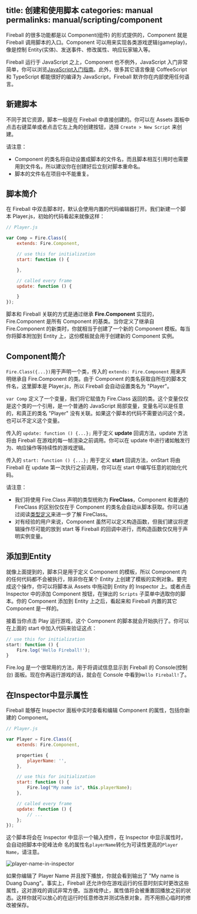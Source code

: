 title: 创建和使用脚本
categories: manual
permalinks: manual/scripting/component
---
Fireball 的很多功能都是以 Component(组件) 的形式提供的，Component 就是 Fireball 调用脚本的入口。Component 可以用来实现各类游戏逻辑(gameplay)，像是控制 Entity(实体)、发送事件、修改属性、响应玩家输入等。

Fireball 运行于 JavaScript 之上，Component 也不例外，JavaScript 入门非常简单，你可以浏览[JavaScript入门指南](/manual/scripting/javascript-primer)。此外，很多其它语言像是 CoffeeScript 和 TypeScript 都能很好的编译为 JavaScript，Fireball 默许你在内部使用任何语言。

## 新建脚本

不同于其它资源，脚本一般是在 Fireball 中直接创建的。你可以在 Assets 面板中点击右键菜单或者点击它左上角的创建按钮，选择 `Create > New Script` 来创建。

请注意：
- Component 的类名将自动设置成脚本的文件名，而且脚本相互引用时也需要用到文件名，所以建议你在创建好后立刻对脚本重命名。
- 脚本的文件名在项目中不能重复。

## 脚本简介

在 Fireball 中双击脚本时，默认会使用内置的代码编辑器打开。我们新建一个脚本 Player.js，初始的代码看起来就像这样：

```js
// Player.js

var Comp = Fire.Class({
    extends: Fire.Component,

    // use this for initialization
    start: function () {

    },

    // called every frame
    update: function () {

    }
});
```

脚本和 Fireball 关联的方式是通过继承 **Fire.Component** 实现的，Fire.Component 是所有 Component 的基类。当你定义了继承自 Fire.Component 的新类时，你就相当于创建了一个新的 Component 模板。每当你将脚本附加到 Entity 上，这份模板就会用于创建新的 Component 实例。

## Component简介

`Fire.Class({...})`用于声明一个类，传入的 `extends: Fire.Component` 用来声明继承自 Fire.Component 的类。由于 Component 的类名获取自所在的脚本文件名，这里脚本是 Player.js，所以 Fireball 会自动设置类名为 "Player"。

`var Comp` 定义了一个变量，我们将它赋值为 Fire.Class 返回的类。这个变量仅仅是这个类的一个引用，是一个普通的 JavaScript 局部变量，变量名可以是任意的，和真正的类名 "Player" 没有关联。如果这个脚本的代码不需要访问这个类，也可以不定义这个变量。

传入的 `update: function () {...};` 用于定义 **update** 回调方法，update 方法将由 Fireball 在游戏的每一帧渲染之前调用。你可以在 update 中进行诸如触发行为、响应操作等持续性的游戏逻辑。

传入的 `start: function () {...};` 用于定义 **start** 回调方法，onStart 将由 Fireball 在 update 第一次执行之前调用，你可以在 start 中编写任意的初始化代码。

请注意：
- 我们将使用 Fire.Class 声明的类型统称为 **FireClass**，Component 和普通的 FireClass 的区别仅仅在于 Component 的类名会自动从脚本获取。你可以通过阅读[类型定义](/manual/scripting/class)来进一步了解 FireClass。
- 对有经验的用户来说，Component 虽然可以定义构造函数，但我们建议将逻辑操作尽可能的放到 start 等 Fireball 的回调中进行，而构造函数仅仅用于声明实例变量。

## 添加到Entity

就像上面提到的，脚本只是用于定义 Component 的模板，所以 Component 内的任何代码都不会被执行，除非你在某个 Entity 上创建了模板的实例对象。要完成这个操作，你可以将脚本从 Assets 中拖动到 Entity 的 Inspector 上。或者点击 Inspector 中的添加 Component 按钮，在弹出的 `Scripts` 子菜单中选取你的脚本。你的 Component 添加到 Entity 上之后，看起来和 Fireball 内置的其它 Component 是一样的。

接着当你点击 Play 运行游戏，这个 Component 的脚本就会开始执行了。你可以在上面的 start 中加入代码来验证这点：
```js
// use this for initialization
start: function () {
    Fire.log('Hello Fireball!');
}
```
Fire.log 是一个很常用的方法，用于将调试信息显示到 Fireball 的 Console(控制台) 面板。现在你再运行游戏的话，就会在 Console 中看到`Hello Fireball!`了。

## <a name="show-in-inspector"></a>在Inspector中显示属性

Fireball 能够在 Inspector 面板中实时查看和编辑 Component 的属性，包括你新建的 Component。

```js
// Player.js

var Player = Fire.Class({
    extends: Fire.Component,

    properties {
        playerName: '',
    },

    // use this for initialization
    start: function () {
        Fire.log("My name is", this.playerName);
    },

    // called every frame
    update: function () {
        // ...
    };
});
```

这个脚本将会在 Inspector 中显示一个输入控件，在 Inspector 中显示属性时，会自动把脚本中驼峰法命
名的属性名`playerName`转化为可读性更高的`Player Name`，请注意。  

![player-name-in-inspector](/manual/scripting/component/player-name-in-inspector.png)

如果你编辑了 Player Name 并且按下播放，你就会看到输出了 "My name is Duang Duang"。事实上，Fireball 还允许你在游戏运行的任意时刻实时更改这些属性，这对游戏的调试非常方便。当游戏停止，属性值将会被重置回播放之前的状态。这样你就可以放心的在运行时任意修改并测试场景对象，而不用担心临时的修改被保存。
